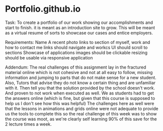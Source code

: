 # Portfolio.github.io


Task:
To create a portfolio of our work
showing our accomplishments and start to finish.
it is meant as an introduction site to grow.
This will be meant as a virtual resume of sorts to showcase our cases and entice employers.

Requirements:
Name
A recent photo
links to section of myself, work and how to contact me
links should navigate and workcs
UI should scroll to sections
Showcase of applications
images should be clickable
resizing should be usable via responsive application



Addendum:
The real challenges of this assignment lay in the fractured material online which is not cohesive and not at all easy to follow, missing information and jumping to parts that do not make sense for a new student.
Also, Tutors that advise they do not know a certain thing and are unfamiliar with it.  Then tell you that the solution provided by the school doesn't work.  
And proven to not work when executed as well. We as students had to get the answers online (which is fine, but given that this course is supposed to help us I don't see how this was helpful)
The challenges here as well were that the lessons in animations and grids online were not adequate to provide us the tools to complete this so the real challenge of this week was to show the course was
moot, as we're clearly self learning 90% of this save for the 2 lecture times a week.